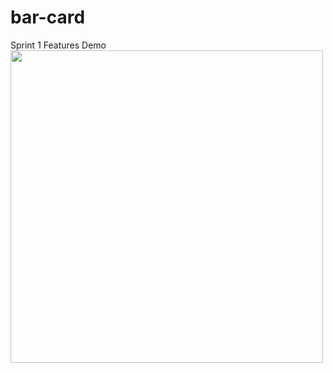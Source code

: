 # bar-card
Sprint 1 Features Demo  
<img src="https://github.com/Barlow1/bar-card/blob/master/demo/BarCardRegistrationDemo.gif" height="500px">
